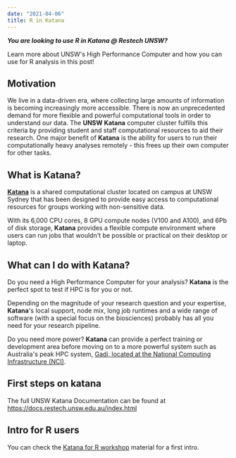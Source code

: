 ```yaml
---
date: "2021-04-06"
title: R in Katana
---
```


***You are looking to use R in Katana @ Restech UNSW?***

Learn more about UNSW's High Performance Computer and how you can use for R analysis in this post!

<!--more-->

## Motivation

We live in a data-driven era, where collecting large amounts of information is becoming increasingly more accessible. There is now an unprecedented demand for more flexible and powerful computational tools in order to understand our data. The **UNSW Katana** computer cluster fulfills this criteria by providing student and staff computational resources to aid their research. One major benefit of **Katana** is the ability for users to run their computationally heavy analyses remotely - this frees up their own computer for other tasks. 

## What is Katana? 

[**Katana**](https://research.unsw.edu.au/katana) is a shared computational cluster located on campus at UNSW Sydney that has been designed to provide easy access to computational resources for groups working with non-sensitive data. 

With its 6,000 CPU cores, 8 GPU compute nodes (V100 and A100), and 6Pb of disk storage, **Katana** provides a flexible compute environment where users can run jobs that wouldn't be possible or practical on their desktop or laptop. 

## What can I do with Katana?

Do you need a High Performance Computer for your analysis? **Katana** is the perfect spot to test if HPC is for you or not.

Depending on the magnitude of your research question and your expertise, **Katana**'s local support, node mix, long job runtimes and a wide range of software (with a special focus on the biosciences) probably has all you need for your research pipeline.

Do you need more power? **Katana** can provide a perfect training or development area before moving on to a more powerful system such as Australia's peak HPC system, [Gadi, located at the National Computing Infrastructure (NCI)](https://nci.org.au/our-systems/hpc-systems). 

## First steps on katana

The full UNSW Katana Documentation can be found at https://docs.restech.unsw.edu.au/index.html

## Intro for R users

You can check the [Katana for R workshop](/workshops/2022-08-01-katana/) material for a first intro.


